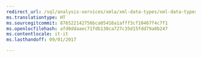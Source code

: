 ```yaml
---
redirect_url: /sql/analysis-services/xmla/xml-data-types/xml-data-types-xmla
ms.translationtype: HT
ms.sourcegitcommit: 876522142756bca05416a1afff3cf10467f4c7f1
ms.openlocfilehash: afd0ddaaec71fdb130ca727c35d15fdd79a0b247
ms.contentlocale: it-it
ms.lasthandoff: 09/01/2017

---
```


